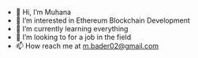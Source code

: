 - 👋 Hi, I’m Muhana
- 👀 I’m interested in Ethereum Blockchain Development 
- 🌱 I’m currently learning everything 
- 💞️ I’m looking to for a job in the field 
- 📫 How reach me at m.bader02@gmail.com

<!---
mbader099/mbader099 is a ✨ special ✨ repository because its `README.md` (this file) appears on your GitHub profile.
You can click the Preview link to take a look at your changes.
--->
